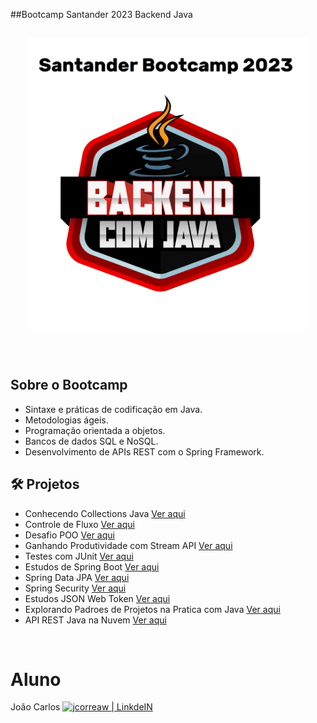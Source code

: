 ##Bootcamp Santander 2023 Backend Java

<h2 align="center">
  <img width="450px" src="https://github.com/jcorreaw/Santander-Bootcamp-2023-Backend-Em-Java/blob/main/Santander%20Bootcamp%202023.png">
</h2>

<br>

## Sobre o Bootcamp  
- Sintaxe e práticas de codificação em Java.
- Metodologias ágeis.
- Programação orientada a objetos.
- Bancos de dados SQL e NoSQL.
- Desenvolvimento de APIs REST com o Spring Framework.

## 🛠 Projetos

- Conhecendo Collections Java [Ver aqui](https://github.com/jcorreaw/Conhecendo-Collections)
- Controle de Fluxo [Ver aqui](https://github.com/jcorreaw/Desafio-Controle-Fluxo)
- Desafio POO [Ver aqui](https://github.com/jcorreaw/Desafio-POO-DIO)
- Ganhando Produtividade com Stream API [Ver aqui](https://github.com/jcorreaw/Conhecendo-Stream-API)
- Testes com JUnit [Ver aqui](https://github.com/jcorreaw/Testes-Com-JUnit)
- Estudos de Spring Boot [Ver aqui](https://github.com/jcorreaw/Estudando-Spring-Boot)
- Spring Data JPA [Ver aqui](https://github.com/jcorreaw/Spring-Data-JPA)
- Spring Security [Ver aqui](https://github.com/jcorreaw/Estudando-Spring-Security)
- Estudos JSON Web Token [Ver aqui](https://github.com/jcorreaw/Estudando-JSON-Web-Token)
- Explorando Padroes de Projetos na Pratica com Java [Ver aqui](https://github.com/jcorreaw/Explorando-Padroes-de-Projetos-na-Pratica-com-Java)
- API REST Java na Nuvem [Ver aqui](https://github.com/jcorreaw/API-REST-Java-na-Nuvem)

<br>

# Aluno

João Carlos
<a href="https://www.linkedin.com/in/jcorreaw/"><img alt="jcorreaw | LinkdeIN" width="40px" src="https://cdn.jsdelivr.net/gh/devicons/devicon/icons/linkedin/linkedin-original-wordmark.svg" /></a>



          

